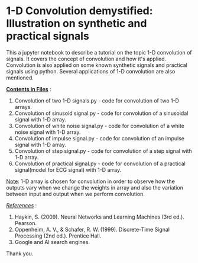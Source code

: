 # 1-D Convolution demystified: Illustration on synthetic and practical signals
This a jupyter notebook to describe a tutorial on the topic 1-D convolution of signals. It covers the concept of convolution and how it's applied. Convolution is also applied on some known synthetic signals and practical signals using python. Several applications of 1-D convolution are also mentioned.

<ins> **Contents in Files**</ins> :
1. Convolution of two 1-D signals.py - code for convolution of two 1-D arrays.
2. Convolution of sinusoid signal.py - code for convolution of a sinusoidal signal with 1-D array.
3. Convolution of white noise signal.py - code for convolution of a white noise signal with 1-D array.
4. Convolution of impulse signal.py - code for convolution of an impulse signal with 1-D array.
5. Convolution of step signal.py - code for convolution of a step signal with 1-D array.
6. Convolution of practical signal.py - code for convolution of a practical signal(model for ECG signal) with 1-D array.

<ins> Note</ins>: 1-D array is chosen for convolution in order to observe how the outputs vary when we change the weights in array and also the variation between input and output when we perform convolution. 

<ins> *References*</ins> :
1. Haykin, S. (2009). Neural Networks and Learning Machines (3rd ed.). Pearson.
2. Oppenheim, A. V., & Schafer, R. W. (1999). Discrete-Time Signal Processing (2nd ed.). Prentice Hall.
3. Google and AI search engines.

Thank you.
